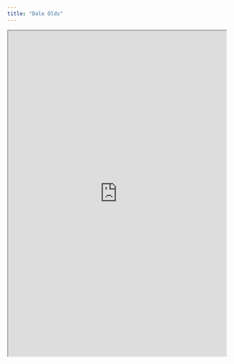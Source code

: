 ```yaml
---
title: "Dale Olds"
---
```



<iframe height="750" width="100%" src="https://ewelton.github.io/ktest/wiki.html#Dale%20Olds"></iframe>
